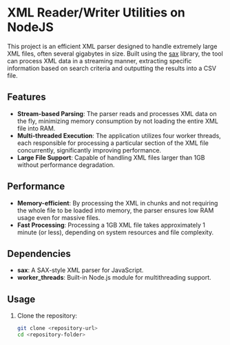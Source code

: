 # XML Reader/Writer Utilities on NodeJS

This project is an efficient XML parser designed to handle extremely large XML files, often several gigabytes in size. Built using the [sax](https://github.com/isaacs/sax-js) library, the tool can process XML data in a streaming manner, extracting specific information based on search criteria and outputting the results into a CSV file.

## Features

- **Stream-based Parsing**: The parser reads and processes XML data on the fly, minimizing memory consumption by not loading the entire XML file into RAM.
- **Multi-threaded Execution**: The application utilizes four worker threads, each responsible for processing a particular section of the XML file concurrently, significantly improving performance.
- **Large File Support**: Capable of handling XML files larger than 1GB without performance degradation.

## Performance

- **Memory-efficient**: By processing the XML in chunks and not requiring the whole file to be loaded into memory, the parser ensures low RAM usage even for massive files.
- **Fast Processing**: Processing a 1GB XML file takes approximately 1 minute (or less), depending on system resources and file complexity.

## Dependencies

- **sax**: A SAX-style XML parser for JavaScript.
- **worker_threads**: Built-in Node.js module for multithreading support.

## Usage

1. Clone the repository:
   ```bash
   git clone <repository-url>
   cd <repository-folder>

